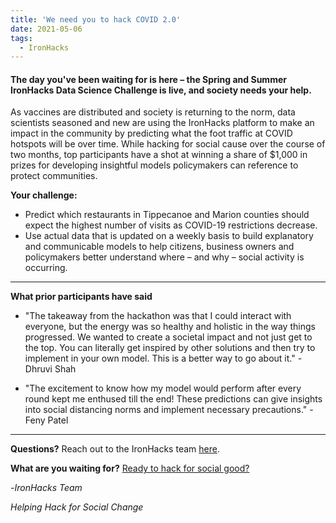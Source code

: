 ```yaml
---
title: 'We need you to hack COVID 2.0'
date: 2021-05-06
tags:
  - IronHacks
---
```


#### The day you've been waiting for is here – the Spring and Summer IronHacks Data Science Challenge is live, and society needs your help. 

As vaccines are distributed and society is returning to the norm, data scientists seasoned and new are using the IronHacks platform to make an impact in the community by predicting what the foot traffic at COVID hotspots will be over time. While hacking for social cause over the course of two months, top participants have a shot at winning a share of $1,000 in prizes for developing insightful models policymakers can reference to protect communities.

**Your challenge:** 
* Predict which restaurants in Tippecanoe and Marion counties should expect the highest number of visits as COVID-19 restrictions decrease.
* Use actual data that is updated on a weekly basis to build explanatory and communicable models to help citizens, business owners and policymakers better understand where – and why – social activity is occurring.

---
**What prior participants have said**
* "The takeaway from the hackathon was that I could interact with everyone, but the energy was so healthy and holistic in the way things progressed. We wanted to create a societal impact and not just get to the top. You can literally get inspired by other solutions and then try to implement in your own model. This is a better way to go about it." - Dhruvi Shah

* "The excitement to know how my model would perform after every round kept me enthused till the end! These predictions can give insights into social distancing norms and implement necessary precautions." - Feny Patel
---

**Questions?** 
Reach out to the IronHacks team [here](mailto:d27b1045.groups.purdue.edu@amer.teams.ms).

**What are you waiting for?**
[Ready to hack for social good?](https://ironhacks.com)

-_IronHacks Team_

_Helping Hack for Social Change_
